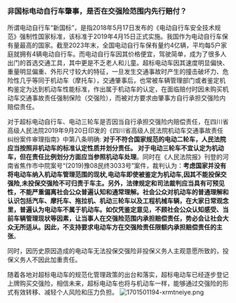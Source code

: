 ### 非国标电动自行车肇事，是否在交强险范围内先行赔付？
所谓电动自行车“新国标”，是指2018年5月17日发布的《电动自行车安全技术规范》强制性国家标准，该标准于2019年4月15日正式实施。我国作为电动自行车保有量最高的国家。截至2023年末，全国电动自行车保有量约4亿辆，平均每5户家庭就拥有4辆电动自行车。而电动自行车因其价格便宜，驾驶简单，成为了很多人出门的首选交通工具，其中更是不乏老人和儿童。超标电动车因其速度明显偏快、重量明显偏重、外形尺寸较大的特征，一旦发生交通事故时产生的撞击破坏力、危险性几乎等同于机动车（摩托车），交通肇事后，也常被车辆管理部门或者鉴定机构鉴定为达到机动车性能标准，作出属于机动车的认定，在面临赔付时因未购买机动车交通事故责任强制保险（交强险），而被对方要求由肇事方自行承担交强险内赔偿责任。
      
对于超标电动自行车、电动三轮车是否因当自行承担交强险内赔偿责任，在四川省高级人民法院2019年9月20日印发的《四川省高级人民法院机动车交通事故责任纠纷案件审理指南》中第八条明确: **对于不符合国家规范的电动二轮车，人民法院应当按照非机动车的标准认定性质并划分责任。 对于电动三轮车不宜认定为机动车，但在责任比例划分方面应当参照机动车处理**。同时在《人民法院报》刊登的河南省焦作市中院案号“(2019)豫08民终3033号”案件，裁判认为：**考虑国家并没有将电动车纳入机动车管理范围的现状,电动车即使被鉴定为机动车,因其不能投保交强险,未投保交强险不可归责于车主。另外，法律规定和司法裁判应当具有可预见性，不能严重偏离社会公众普遍认知和通常理解。社会公众对机动车的普通理解和认识包括汽车、摩托车、拖拉机、机动三轮车以及工程机械车辆，在大家日常观念里，普遍认为电动车不属于机动车。如仅凭鉴定意见，不顾社会公众认知感受、当前车辆管理现状等因素，让当事人在交强险范围内承担赔偿责任，势必会让社会大众无所适从。因此，不支持要求电动车方在交强险责任限额内承担赔偿责任的主张**。

同时，因历史原因造成的电动车无法投保交强险非投保义务人主观意愿所致的，投保义务人不因此加重责任。

 随着各地对超标电动车的规范化管理政策的出台和落实，超标电动车已经逐步登记上牌购买交强险，相信未来，超标电动车也将与机动车一样，能够通过交强险的形式有效转移、减轻个人风险和压力负担。
![1701501194-xrmtneiye.png](https://i.p-i.vip/23/20240707-668a3d12064c0.png)